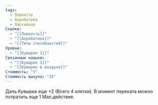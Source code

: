 ```yaml
---
tags:
  - Ловкость
  - Акробатика
  - Пассивная
Ссылки:
  - "[[Ловкость]]"
  - "[[Акробатика]]"
  - "[[Типы способностей]]"
Уровни:
  - "[[Кувырок 1]]"
Связанные навыки:
  - "[[Кувырок 1]]"
  - "[[Кувырок в воздухе]]"
Стоимость: "5"
Стоимость выкупа: "15"
---
```

Даль.Кувырка еще +2 (Всего 4 клетки). В момент переката можно потратить еще 1 Мал.действие.